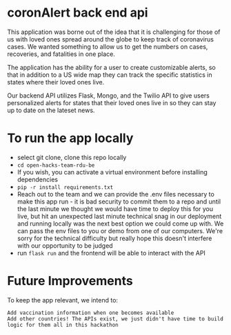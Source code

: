 # coronAlert back end api 

This application was borne out of the idea that it is challenging for those of us with loved ones spread around the globe to keep track of coronavirus cases. We wanted something to allow us to get the numbers on cases, recoveries, and fatalities in one place.

The application has the ability for a user to create customizable alerts, so that in addition to a US wide map they can track the specific statistics in states where their loved ones live.

Our backend API utilizes Flask, Mongo, and the Twilio API to give users personalized alerts for states that their loved ones live in so they 
can stay up to date on the lateset news. 

# To run the app locally 

- select git clone, clone this repo locally
- `cd open-hacks-team-rdu-be` 
- If you wish, you can activate a virtual environment before installing dependencies 
- `pip -r install requirements.txt` 
- Reach out to the team and we can provide the .env files necessary to make this app run - it is bad security to commit them to a repo 
and until the last minute we thought we would have time to deploy this for you live, but hit an unexpected last minute technical 
snag in our deployment and running locally was the next best option we could come up with. We can pass the env files to you or demo 
from one of our computers. We're sorry for the technical difficulty but really hope this doesn't interfere with our opportunity to be 
judged 
- run `flask run` and the frontend will be able to interact with the API 

# Future Improvements 

To keep the app relevant, we intend to:

    Add vaccination information when one becomes available
    Add other countries! The APIs exist, we just didn't have time to build logic for them all in this hackathon

